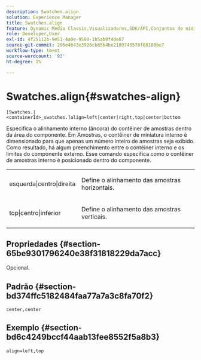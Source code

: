 ```yaml
---
description: Swatches.align
solution: Experience Manager
title: Swatches.align
feature: Dynamic Media Classic,Visualizadores,SDK/API,Conjuntos de mídia mista
role: Developer,User
exl-id: 4f25112b-9e51-4a0e-9500-1b5ab0f4de87
source-git-commit: 206e4643e3926cb85b4be2189743578f88180be7
workflow-type: tm+mt
source-wordcount: '93'
ht-degree: 1%

---
```


# Swatches.align{#swatches-align}

`[Swatches.|<containerId>_swatches.]align=left|center|right,top|center|bottom`

Especifica o alinhamento interno (âncora) do contêiner de amostras dentro da área do componente. Em Amostras, o contêiner de miniatura interno é dimensionado para que apenas um número inteiro de amostras seja exibido. Como resultado, há algum preenchimento entre o contêiner interno e os limites do componente externo. Esse comando especifica como o contêiner de amostras interno é posicionado dentro do componente.

<table id="table_58D88FF5F83A4ABA928695B5AFF97354"> 
 <tbody> 
  <tr> 
   <td> <p> <span class="codeph"> esquerda|centro|direita</span> </p> </td> 
   <td> <p> Define o alinhamento das amostras horizontais. </p> </td> 
  </tr> 
  <tr> 
   <td> <p><span class="codeph"> top|centro|inferior</span> </p> </td> 
   <td> <p> Define o alinhamento das amostras verticais. </p> </td> 
  </tr> 
 </tbody> 
</table>

## Propriedades {#section-65be9301796240e38f31818229da7acc}

Opcional.

## Padrão {#section-bd374ffc5182484faa77a7a3c8fa70f2}

`center,center`

## Exemplo {#section-bd6c4249bccf44aab13fee8552f5a8b3}

`align=left,top`
